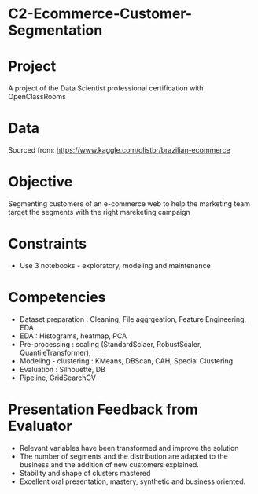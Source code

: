 # C2-Ecommerce-Customer-Segmentation

# Project
A project of the Data Scientist professional certification with OpenClassRooms

# Data 
Sourced from: https://www.kaggle.com/olistbr/brazilian-ecommerce

# Objective 
Segmenting customers of an e-commerce web to help the marketing team target the segments with the right mareketing campaign

# Constraints
- Use 3 notebooks - exploratory, modeling and maintenance

# Competencies
- Dataset preparation : Cleaning, File aggrgeation, Feature Engineering, EDA 
- EDA : Histograms, heatmap, PCA
- Pre-processing : scaling (StandardSclaer, RobustScaler, QuantileTransformer), 
- Modeling - clustering : KMeans, DBScan, CAH, Special Clustering
- Evaluation : Silhouette, DB
- Pipeline, GridSearchCV 

# Presentation Feedback from Evaluator
- Relevant variables have been transformed and improve the solution
- The number of segments and the distribution are adapted to the business and the addition of new customers explained.
- Stability and shape of clusters mastered 
- Excellent oral presentation, mastery, synthetic and business oriented.

